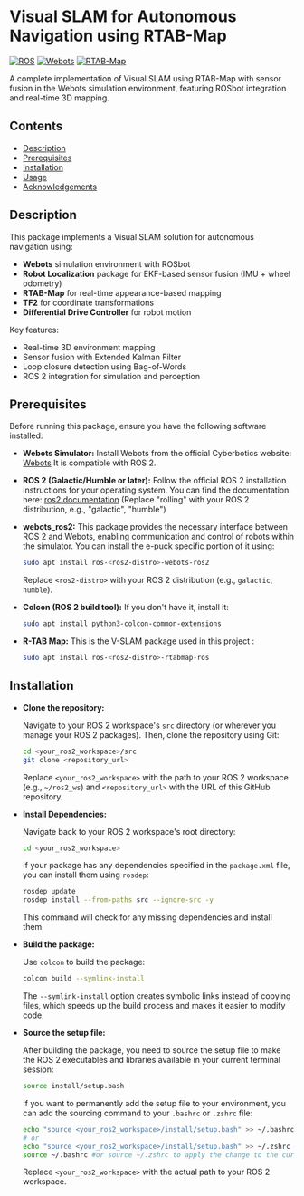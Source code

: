 # Visual SLAM for Autonomous Navigation using RTAB-Map

[![ROS](https://img.shields.io/badge/ROS-2-Humble-blue)](https://docs.ros.org/en/humble/)
[![Webots](https://img.shields.io/badge/Webots-R2023a-blue)](https://cyberbotics.com/)
[![RTAB-Map](https://img.shields.io/badge/RTAB--Map-0.20.22-green)](https://introlab.github.io/rtabmap/)

A complete implementation of Visual SLAM using RTAB-Map with sensor fusion in the Webots simulation environment, featuring ROSbot integration and real-time 3D mapping.

## Contents
- [Description](#description)
- [Prerequisites](#prerequisites)
- [Installation](#installation)
- [Usage](#usage)
- [Acknowledgements](#acknowledgements)

## Description

This package implements a Visual SLAM solution for autonomous navigation using:
- **Webots** simulation environment with ROSbot
- **Robot Localization** package for EKF-based sensor fusion (IMU + wheel odometry)
- **RTAB-Map** for real-time appearance-based mapping
- **TF2** for coordinate transformations
- **Differential Drive Controller** for robot motion

Key features:
- Real-time 3D environment mapping
- Sensor fusion with Extended Kalman Filter
- Loop closure detection using Bag-of-Words
- ROS 2 integration for simulation and perception

## Prerequisites

Before running this package, ensure you have the following software installed:

-   **Webots Simulator:** Install Webots from the official Cyberbotics website: [Webots](https://cyberbotics.com/) It is compatible with ROS 2.
-   **ROS 2 (Galactic/Humble or later):** Follow the official ROS 2 installation instructions for your operating system. You can find the documentation here: [ros2 documentation](https://docs.ros.org/en/rolling/index.html) (Replace "rolling" with your ROS 2 distribution, e.g., "galactic", "humble")
-   **webots\_ros2:** This package provides the necessary interface between ROS 2 and Webots, enabling communication and control of robots within the simulator. You can install the e-puck specific portion of it using:

    ```bash
    sudo apt install ros-<ros2-distro>-webots-ros2
    ```

    Replace `<ros2-distro>` with your ROS 2 distribution (e.g., `galactic`, `humble`).
-   **Colcon (ROS 2 build tool):** If you don't have it, install it:

    ```bash
    sudo apt install python3-colcon-common-extensions
    ```
-   **R-TAB Map:** This is the V-SLAM package used in this project :

    ```bash
    sudo apt install ros-<ros2-distro>-rtabmap-ros
    ```
## Installation

-  **Clone the repository:**

    Navigate to your ROS 2 workspace's `src` directory (or wherever you manage your ROS 2 packages). Then, clone the repository using Git:

    ```bash
    cd <your_ros2_workspace>/src
    git clone <repository_url>
    ```

    Replace `<your_ros2_workspace>` with the path to your ROS 2 workspace (e.g., `~/ros2_ws`) and `<repository_url>` with the URL of this GitHub repository.

-  **Install Dependencies:**

    Navigate back to your ROS 2 workspace's root directory:

    ```bash
    cd <your_ros2_workspace>
    ```

    If your package has any dependencies specified in the `package.xml` file, you can install them using `rosdep`:

    ```bash
    rosdep update
    rosdep install --from-paths src --ignore-src -y
    ```

    This command will check for any missing dependencies and install them.

-  **Build the package:**

    Use `colcon` to build the package:

    ```bash
    colcon build --symlink-install
    ```

    The `--symlink-install` option creates symbolic links instead of copying files, which speeds up the build process and makes it easier to modify code.

-  **Source the setup file:**

    After building the package, you need to source the setup file to make the ROS 2 executables and libraries available in your current terminal session:

    ```bash
    source install/setup.bash
    ```

    If you want to permanently add the setup file to your environment, you can add the sourcing command to your `.bashrc` or `.zshrc` file:

    ```bash
    echo "source <your_ros2_workspace>/install/setup.bash" >> ~/.bashrc  # For bash
    # or
    echo "source <your_ros2_workspace>/install/setup.bash" >> ~/.zshrc # For zsh
    source ~/.bashrc #or source ~/.zshrc to apply the change to the current terminal
    ```

    Replace `<your_ros2_workspace>` with the actual path to your ROS 2 workspace.


